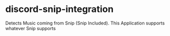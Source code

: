 # discord-snip-integration
Detects Music coming from Snip (Snip Included). This Application supports whatever Snip supports
